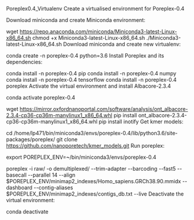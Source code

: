Poreplex0.4_Virtualenv
Create a virtualised environment for Poreplex-0.4

Download miniconda and create Miniconda environment:

wget https://repo.anaconda.com/miniconda/Miniconda3-latest-Linux-x86_64.sh
chmod +x Miniconda3-latest-Linux-x86_64.sh
./Miniconda3-latest-Linux-x86_64.sh
Download miniconda and create new virtualenv:

conda create -n poreplex-0.4 python=3.6
Install Poreplex and its dependencies:

conda install -n poreplex-0.4 pip
conda install -n poreplex-0.4 numpy
conda install -n poreplex-0.4 tensorflow
conda install -n poreplex-0.4 poreplex
Activate the virtual environment and install Albacore-2.3.4

conda activate poreplex-0.4

wget https://mirror.oxfordnanoportal.com/software/analysis/ont_albacore-2.3.4-cp36-cp36m-manylinux1_x86_64.whl
pip install ont_albacore-2.3.4-cp36-cp36m-manylinux1_x86_64.whl
pip install inotify
Get kmer models:

cd /home/lp471/bin/miniconda3/envs/poreplex-0.4/lib/python3.6/site-packages/poreplex/
git clone https://github.com/nanoporetech/kmer_models.git
Run poreplex:

export POREPLEX_ENV=~/bin/miniconda3/envs/poreplex-0.4

poreplex -i raw/ -o demultiplexed/ --trim-adapter --barcoding --fast5 --basecall --parallel 14 --align $POREPLEX_ENV/minimap2_indexes/Homo_sapiens.GRCh38.90.mmidx --dashboard --contig-aliases $POREPLEX_ENV/minimap2_indexes/contigs_db.txt --live
Deactivate the virtual environment:

conda deactivate
